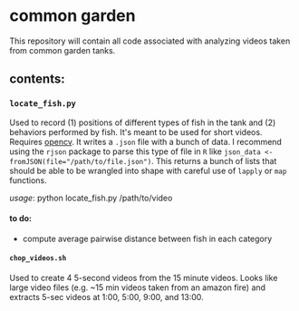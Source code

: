 # common garden

This repository will contain all code associated with analyzing videos taken from common garden tanks. 

## contents:

### `locate_fish.py`
Used to record (1) positions of different types of fish in the tank and (2) behaviors performed by fish. It's meant to be used for short videos. Requires [opencv](http://opencv.org/). It writes a `.json` file with a bunch of data. I recommend using the `rjson` package to parse this type of file in `R` like `json_data <- fromJSON(file="/path/to/file.json")`. This returns a bunch of lists that should be able to be wrangled into shape with careful use of `lapply` or `map` functions.

_usage_: python locate_fish.py /path/to/video

#### to do:
- compute average pairwise distance between fish in each category

#### `chop_videos.sh`
Used to create 4 5-second videos from the 15 minute videos. Looks like large video files (e.g. ~15 min videos taken from an amazon fire) and extracts 5-sec videos at 1:00, 5:00, 9:00, and 13:00.